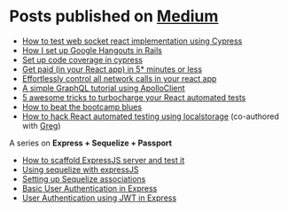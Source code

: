 # Posts published on [Medium](https://medium.com/@naik.aditya)
  * [How to test web socket react implementation using Cypress](https://medium.com/craft-academy/how-to-test-react-websocket-implementation-using-cypress-6b4e859b3a6d)
  * [How I set up Google Hangouts in Rails](https://medium.com/@naik.aditya/how-i-set-up-google-hangouts-in-rails-d80fd379ab32)
  * [Set up code coverage in cypress](https://medium.com/@naik.aditya/how-to-set-up-code-coverage-for-cypress-fd7da2c4aee)
  * [Get paid (in your React app) in 5* minutes or less](https://medium.com/craft-academy/get-paid-in-your-react-app-in-5-minutes-or-less-f56506639d85)
  * [Effortlessly control all network calls in your react app](https://medium.com/@naik.aditya/effortlessly-control-all-network-calls-in-your-react-application-4e1b5ad6d0d5)
  * [A simple GraphQL tutorial using ApolloClient](https://medium.com/craft-academy/a-simple-graphql-tutorial-for-react-a5613c0311d9)
  * [5 awesome tricks to turbocharge your React automated tests](https://medium.com/craft-academy/5-awesome-tricks-to-turbocharge-your-react-automated-tests-147776289c55)
  * [How to beat the bootcamp blues](https://medium.com/craft-academy/how-to-beat-the-bootcamp-blues-edecf8c1e3df)
  * [How to hack React automated testing using localstorage](https://medium.com/craft-academy/how-to-leverage-localstorage-in-cypress-testing-3fdc04628868) (co-authored with [Greg](https://github.com/GergKllai1))
  
  A series on **Express + Sequelize + Passport**
  * [How to scaffold ExpressJS server and test it](https://medium.com/craft-academy/how-to-scaffold-expressjs-server-and-test-it-d2a2ab1d30e0)
  * [Using sequelize with expressJS](https://medium.com/craft-academy/connecting-sequelize-with-expressjs-ab2a6fc44d12)
  * [Setting up Sequelize associations](https://medium.com/craft-academy/setting-up-sequelize-associations-abddc5ed16d0)
  * [Basic User Authentication in Express](https://medium.com/@naik.aditya/basic-user-authentication-in-express-6c996753a0b0)
  * [User Authentication using JWT in Express](https://medium.com/@naik.aditya/basic-user-authentication-in-express-part-2-4d55681e41f6)
